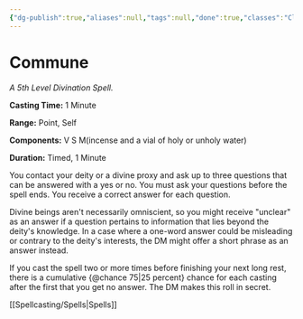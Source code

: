 ```yaml
---
{"dg-publish":true,"aliases":null,"tags":null,"done":true,"classes":"Cleric,","spellLevel":5,"school":"Divination","source":"PHB","permalink":"/spells/commune/","dgHomeLink":false,"dgPassFrontmatter":true}
---
```


# Commune
*A 5th Level Divination Spell.*

**Casting Time:** 1 Minute

**Range:** Point, Self

**Components:** V S M(incense and a vial of holy or unholy water)

**Duration:** Timed, 1 Minute

You contact your deity or a divine proxy and ask up to three questions that can be answered with a yes or no. You must ask your questions before the spell ends. You receive a correct answer for each question.



Divine beings aren't necessarily omniscient, so you might receive "unclear" as an answer if a question pertains to information that lies beyond the deity's knowledge. In a case where a one-word answer could be misleading or contrary to the deity's interests, the DM might offer a short phrase as an answer instead.



If you cast the spell two or more times before finishing your next long rest, there is a cumulative {@chance 75|25 percent} chance for each casting after the first that you get no answer. The DM makes this roll in secret.

[[Spellcasting/Spells|Spells]]